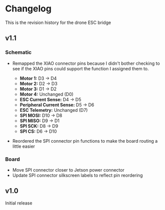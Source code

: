 # Changelog

This is the revision history for the drone ESC bridge

## v1.1

### Schematic

- Remapped the XIAO connector pins because I didn't bother checking to see if the XIAO pins could support the function I assigned them to.
  
  - **Motor 1:** D3 -> D4
  - **Motor 2:** D2 -> D3
  - **Motor 3:** D1 -> D2
  - **Motor 4:** Unchanged  (D0)
  - **ESC Current Sense:** D4 -> D5
  - **Peripheral Current Sense:** D5 -> D6
  - **ESC Telemetry:** Unchanged (D7)
  - **SPI MOSI:** D10 -> D8
  - **SPI MISO:** D9 -> D1
  - **SPI SCK:** D8 -> D9
  - **SPI CS:** D6 -> D10
    
- Reordered the SPI connector pin functions to make the board routing a little easier

### Board

- Move SPI connector closer to Jetson power connector
- Update SPI connector silkscreen labels to reflect pin reordering

## v1.0

Initial release
